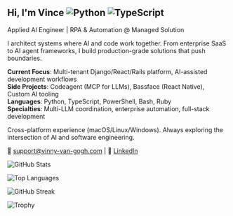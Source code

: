 ## Hi, I'm Vince ![Python](https://img.shields.io/badge/-Python-3776AB?style=flat-square&logo=Python&logoColor=white) ![TypeScript](https://img.shields.io/badge/-TypeScript-007ACC?style=flat-square&logo=typescript&logoColor=white)

Applied AI Engineer | RPA & Automation @ Managed Solution

I architect systems where AI and code work together. From enterprise SaaS to AI agent frameworks, I build production-grade solutions that push boundaries.

**Current Focus**: Multi-tenant Django/React/Rails platform, AI-assisted development workflows  
**Side Projects**: Codeagent (MCP for LLMs), Bassface (React Native), Custom AI tooling  
**Languages**: Python, TypeScript, PowerShell, Bash, Ruby  
**Specialties**: Multi-LLM coordination, enterprise automation, full-stack development

Cross-platform experience (macOS/Linux/Windows). Always exploring the intersection of AI and software engineering.

📧 support@vinny-van-gogh.com | 💼 [LinkedIn](https://linkedin.com/in/vincevasile)

![GitHub Stats](https://github-readme-stats.vercel.app/api?username=VinnyVanGogh&show_icons=true&theme=dracula&hide_border=true&count_private=true)

![Top Languages](https://github-readme-stats.vercel.app/api/top-langs/?username=VinnyVanGogh&layout=compact&theme=dracula&hide_border=true)

![GitHub Streak](https://github-readme-streak-stats.herokuapp.com/?user=VinnyVanGogh&theme=dracula&hide_border=true)

![Trophy](https://github-profile-trophy.vercel.app/?username=VinnyVanGogh&theme=dracula&no-frame=true&column=7)
